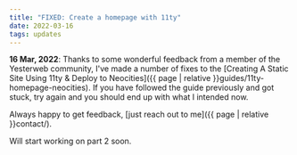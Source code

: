 ```yaml
---
title: "FIXED: Create a homepage with 11ty"
date: 2022-03-16
tags: updates
---
```


**16 Mar, 2022**: Thanks to some wonderful feedback from a member of the Yesterweb community, I've made a number of fixes to the [Creating A Static Site Using 11ty & Deploy to Neocities]({{ page | relative }}guides/11ty-homepage-neocities). If you have followed the guide previously and got stuck, try again and you should end up with what I intended now. 

Always happy to get feedback, [just reach out to me]({{ page | relative }}contact/).

Will start working on part 2 soon.